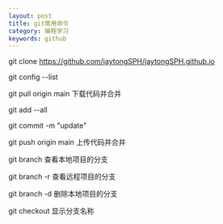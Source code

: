 ```yaml
---
layout: post
title: git常用命令
category: 编程学习
keywords: github
---
```


git clone https://github.com/jaytongSPH/jaytongSPH.github.io

git config --list

git pull origin main 下载代码并合并

git add --all

git commit -m "update"

git push origin main  上传代码并合并

git branch 查看本地项目的分支

git branch -r 查看远程项目的分支

git branch -d 删除本地项目的分支

git checkout 显示分支名称
